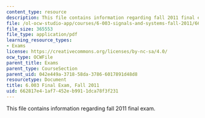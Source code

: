 ```yaml
---
content_type: resource
description: This file contains information regarding fall 2011 final exam.
file: /ol-ocw-studio-app/courses/6-003-signals-and-systems-fall-2011/662817e41af7452eb9911dca78f3f231_MIT6_003F11_final.pdf
file_size: 365553
file_type: application/pdf
learning_resource_types:
- Exams
license: https://creativecommons.org/licenses/by-nc-sa/4.0/
ocw_type: OCWFile
parent_title: Exams
parent_type: CourseSection
parent_uid: 042e449a-3718-58da-3786-6017891d48d8
resourcetype: Document
title: 6.003 Final Exam, Fall 2011
uid: 662817e4-1af7-452e-b991-1dca78f3f231
---
```

This file contains information regarding fall 2011 final exam.